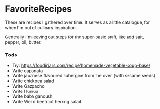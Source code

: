 # FavoriteRecipes
These are recipes I gathered over time. It serves as a little catalogue, for when I'm out of culinary inspiration.

Generally I'm leaving out steps for the super-basic stuff, like add salt, pepper, oil, butter.



### Todo
* Try: https://foodinjars.com/recipe/homemade-vegetable-soup-base/
* Write caponata
* Write japanese flavoured aubergine from the oven (with sesame seeds)
* Write chickpea salad
* Write Gazpacho
* Write Humus
* Write baba ganoush
* Write Weird beetroot herring salad
